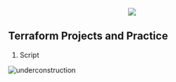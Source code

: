 <p align="center">
  <img src="https://user-images.githubusercontent.com/126183973/226096025-3989d2ca-91b9-4303-a22a-11e5a34af0df.jpg" />
</p>

## Terraform Projects and Practice

1. Script

![underconstruction](https://user-images.githubusercontent.com/126183973/233772882-e4fbd5b9-13ef-4bd6-b88b-40d959ee7431.jpg)
